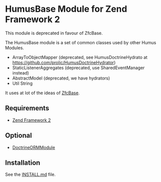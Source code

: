 # HumusBase Module for Zend Framework 2

This module is deprecated in favour of ZfcBase.

The HumusBase module is a set of common classes used by other Humus Modules.

  - ArrayToObjectMapper (deprecated, see HumusDoctrineHydrato at https://github.com/prolic/HumusDoctrineHydrator)
  - StaticListenerAggregates (deprecated, use SharedEventManager instead)
  - AbstractModel (deprecated, we have hydrators)
  - Util String

  It uses at lot of the ideas of [ZfcBase](https://github.com/ZF-Commons/ZfcBase).

## Requirements
  - [Zend Framework 2](http://www.github.com/zendframework/zf2)

## Optional
  - [DoctrineORMModule](https://github.com/doctrine/DoctrineORMModule)

## Installation
See the [INSTALL.md](http://www.github.com/prolic/HumusBase/tree/master/docs/INSTALL.md) file.